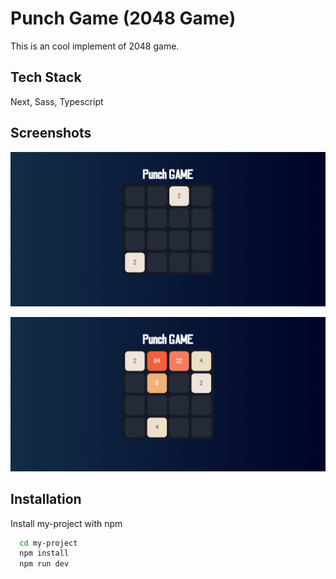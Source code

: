 
# Punch Game (2048 Game)

This is an cool implement of 2048 game.


## Tech Stack

Next, Sass, Typescript


## Screenshots

![App Screenshot](/screenshots/sc.png)

![App Screenshot](/screenshots/sc1.png)


## Installation

Install my-project with npm

```bash
  cd my-project
  npm install
  npm run dev
```
    